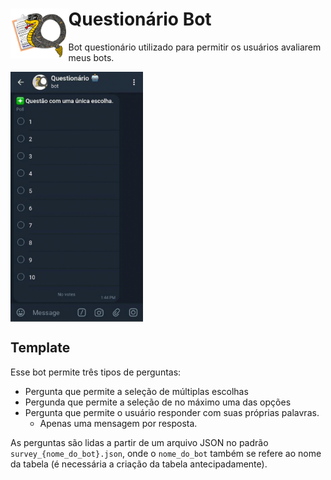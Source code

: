 # <img title="" src="logo.png" alt="" align="left" height="80"> Questionário Bot

Bot questionário utilizado para permitir os usuários avaliarem meus bots.

<img src='output_hZtnxI.gif' alt="" align="center" height="400"/>

## Template

Esse bot permite três tipos de perguntas:

- Pergunta que permite a seleção de múltiplas escolhas
- Pergunda que permite a seleção de no máximo uma das opções
- Pergunta que permite o usuário responder com suas próprias palavras.
  - Apenas uma mensagem por resposta.

As perguntas são lidas a partir de um arquivo JSON no padrão `survey_{nome_do_bot}.json`, onde o `nome_do_bot` também se refere ao nome da tabela (é necessária a criação da tabela antecipadamente).
